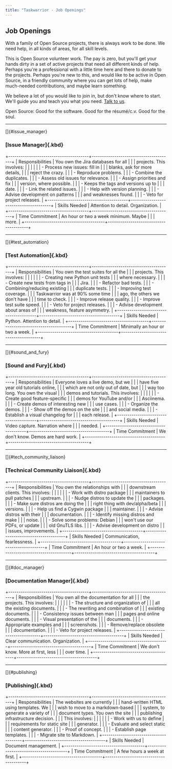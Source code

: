 ```yaml
---
title: "Taskwarrior - Job Openings"
---
```


Job Openings
------------

With a family of Open Source projects, there is always work to be done. We need
help, in all kinds of areas, for all skill levels.

This is Open Source volunteer work. The pay is zero, but you\'ll get your hands
dirty in a set of active projects that need all different kinds of help. Perhaps
you\'re a professional with a little time here and there to donate to the
projects. Perhaps you\'re new to this, and would like to be active in Open
Source, in a friendly community where you can get lots of help, make much-needed
contributions, and maybe learn something.

We believe a lot of you would like to join in, but don\'t know where to start.
We\'ll guide you and teach you what you need. [Talk to
us](mailto:support@taskwarrior.org).

Open Source: Good for the software. Good for the résumé/c.v. Good for the soul.

--------------------------------------------------------------------------------

[]{#issue_manager}

### [Issue Manager]{.kbd}

+---------------------------------------+---------------------------------------+
| Responsibilities                      | You own the Jira databases for all    |
|                                       | projects. This involves:              |
|                                       |                                       |
|                                       | -   Process new issues: fill in       |
|                                       |     blanks, ask for more details,     |
|                                       |     reject the crazy.                 |
|                                       | -   Reproduce problems.               |
|                                       | -   Combine the duplicates.           |
|                                       | -   Assess old issues for relevance.  |
|                                       | -   Assign priorities and fix         |
|                                       |     version, where possible.          |
|                                       | -   Keeps the tags and versions up to |
|                                       |     date.                             |
|                                       | -   Link the related issues.          |
|                                       | -   Help with version planning.       |
|                                       | -   Advise development on patterns    |
|                                       |     and weaknesses found.             |
|                                       | -   Veto for project releases.        |
+---------------------------------------+---------------------------------------+
| Skills Needed                         | Attention to detail. Organization.    |
+---------------------------------------+---------------------------------------+
| Time Commitment                       | An hour or two a week minimum. Maybe  |
|                                       | more.                                 |
+---------------------------------------+---------------------------------------+

--------------------------------------------------------------------------------

[]{#test_automation}

### [Test Automation]{.kbd}

+---------------------------------------+---------------------------------------+
| Responsibilities                      | You own the test suites for all the   |
|                                       | projects. This involves:              |
|                                       |                                       |
|                                       | -   Creating new Python unit tests    |
|                                       |     where necessary.                  |
|                                       | -   Create new tests from tags in     |
|                                       |     Jira.                             |
|                                       | -   Refactor bad tests.               |
|                                       | -   Combining/reducing existing       |
|                                       |     duplicate tests.                  |
|                                       | -   Improving test coverage.          |
|                                       |     Taskwarrior was at 90% some time  |
|                                       |     ago, the others we don\'t have    |
|                                       |     time to check.                    |
|                                       | -   Improve release quality.          |
|                                       | -   Improve test suite speed.         |
|                                       | -   Veto for project releases.        |
|                                       | -   Advise development about areas of |
|                                       |     weakness, feature asymmetry.      |
+---------------------------------------+---------------------------------------+
| Skills Needed                         | Python. Attention to detail.          |
+---------------------------------------+---------------------------------------+
| Time Commitment                       | Minimally an hour or two a week.      |
+---------------------------------------+---------------------------------------+

--------------------------------------------------------------------------------

[]{#sound_and_fury}

### [Sound and Fury]{.kbd}

+---------------------------------------+---------------------------------------+
| Responsibilities                      | Everyone loves a live demo, but we    |
|                                       | have five year old tutorials online,  |
|                                       | which are not only out of date, but   |
|                                       | way too long. You own the visual      |
|                                       | demos and tutorials. This involves:   |
|                                       |                                       |
|                                       | -   Create good feature-specific      |
|                                       |     demos for YouTube and/or          |
|                                       |     Asciinema.                        |
|                                       | -   Create demos of interesting new   |
|                                       |     use cases.                        |
|                                       | -   Organize the demos.               |
|                                       | -   Show off the demos on the site    |
|                                       |     and social media.                 |
|                                       | -   Establish a visual changelog for  |
|                                       |     each release.                     |
+---------------------------------------+---------------------------------------+
| Skills Needed                         | Video capture. Narration where        |
|                                       | needed.                               |
+---------------------------------------+---------------------------------------+
| Time Commitment                       | We don\'t know. Demos are hard work.  |
+---------------------------------------+---------------------------------------+

--------------------------------------------------------------------------------

[]{#tech_community_liaison}

### [Technical Community Liaison]{.kbd}

+---------------------------------------+---------------------------------------+
| Responsibilities                      | You own the relationships with        |
|                                       | downstream clients. This involves:    |
|                                       |                                       |
|                                       | -   Work with distro package          |
|                                       |     maintainers to pull patches       |
|                                       |     upstream.                         |
|                                       | -   Nudge distros to update the       |
|                                       |     packages.                         |
|                                       | -   Make sure distros are doing the   |
|                                       |     right thing with dev/alpha/beta   |
|                                       |     versions.                         |
|                                       | -   Help us find a Cygwin package     |
|                                       |     maintainer.                       |
|                                       | -   Advise distros with their         |
|                                       |     documentation.                    |
|                                       | -   Identify missing distros and make |
|                                       |     noise.                            |
|                                       | -   Solve some problems: Debian       |
|                                       |     won\'t use our PDFs, or update    |
|                                       |     old GnuTLS libs.                  |
|                                       | -   Advise development on distro      |
|                                       |     issues, improvements.             |
+---------------------------------------+---------------------------------------+
| Skills Needed                         | Communication, fearlessness.          |
+---------------------------------------+---------------------------------------+
| Time Commitment                       | An hour or two a week.                |
+---------------------------------------+---------------------------------------+

--------------------------------------------------------------------------------

[]{#doc_manager}

### [Documentation Manager]{.kbd}

+---------------------------------------+---------------------------------------+
| Responsibilities                      | You own all the documentation for all |
|                                       | the projects. This involves:          |
|                                       |                                       |
|                                       | -   The structure and organization of |
|                                       |     all the existing documents.       |
|                                       | -   The rewriting and combination of  |
|                                       |     existing documents.               |
|                                       | -   Consistency issues between man    |
|                                       |     pages and online documents.       |
|                                       | -   Visual presentation of the        |
|                                       |     documents.                        |
|                                       | -   Appropriate examples and          |
|                                       |     screenshots.                      |
|                                       | -   Remove/replace obsolete           |
|                                       |     documentation.                    |
|                                       | -   Veto for project releases.        |
+---------------------------------------+---------------------------------------+
| Skills Needed                         | Clear communication. Organization.    |
+---------------------------------------+---------------------------------------+
| Time Commitment                       | We don\'t know. More at first, less   |
|                                       | over time.                            |
+---------------------------------------+---------------------------------------+

--------------------------------------------------------------------------------

[]{#publishing}

### [Publishing]{.kbd}

+---------------------------------------+---------------------------------------+
| Responsibilities                      | The websites are currently            |
|                                       | hand-written HTML using templates. We |
|                                       | wish to move to a markdown-based      |
|                                       | system, to generate a variety of      |
|                                       | document types. You own the site      |
|                                       | publishing infrastructure decision.   |
|                                       | This involves:                        |
|                                       |                                       |
|                                       | -   Work with us to define            |
|                                       |     requirements for static site      |
|                                       |     generator.                        |
|                                       | -   Evaluate and select static        |
|                                       |     content generator.                |
|                                       | -   Proof of concept.                 |
|                                       | -   Establish page templates.         |
|                                       | -   Migrate site to Markdown.         |
+---------------------------------------+---------------------------------------+
| Skills Needed                         | Document management.                  |
+---------------------------------------+---------------------------------------+
| Time Commitment                       | A few hours a week at first.          |
+---------------------------------------+---------------------------------------+
